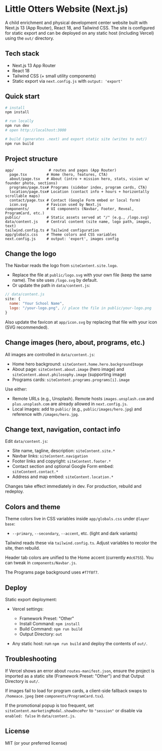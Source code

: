 # Little Otters Website (Next.js)

A child enrichment and physical development center website built with Next.js 13 (App Router), React 18, and Tailwind CSS. The site is configured for static export and can be deployed on any static host (including Vercel) using the `out/` directory.

## Tech stack
- Next.js 13 App Router
- React 18
- Tailwind CSS (+ small utility components)
- Static export via `next.config.js` with `output: 'export'`

## Quick start
```bash
# install
npm install

# run locally
npm run dev
# open http://localhost:3000

# build (generates .next) and export static site (writes to out/)
npm run build
```

## Project structure
```
app/                # routes and pages (App Router)
  page.tsx         # Home (hero, features, CTA)
  about/page.tsx   # About (intro + mission hero, stats, vision w/ founder photo, sections)
  programs/page.tsx# Programs (sidebar index, program cards, CTA)
  location/page.tsx# Location (contact info + hours + horizontally scrollable maps)
  contact/page.tsx # Contact (Google Form embed or local form)
  icon.svg         # Favicon used by Next.js
components/        # UI components (Navbar, Footer, Reveal, ProgramCard, etc.)
public/            # Static assets served at "/" (e.g., /logo.svg)
data/content.js    # Central content (site name, logo path, images, text)
tailwind.config.ts # Tailwind configuration
app/globals.css    # Theme colors and CSS variables
next.config.js     # output: 'export', images config
```

## Change the logo
The Navbar reads the logo from `siteContent.site.logo`.

- Replace the file at `public/logo.svg` with your own file (keep the same name). The site uses `/logo.svg` by default.
- Or update the path in `data/content.js`:
```js
// data/content.js
site: {
  name: "Your School Name",
  logo: "/your-logo.png", // place the file in public/your-logo.png
}
```
Also update the favicon at `app/icon.svg` by replacing that file with your icon (SVG recommended).

## Change images (hero, about, programs, etc.)
All images are controlled in `data/content.js`:
- Home hero background: `siteContent.home.hero.backgroundImage`
- About page: `siteContent.about.image` (hero image) and `siteContent.about.philosophy.image` (supporting image)
- Programs cards: `siteContent.programs.programs[i].image`

Use either:
- Remote URLs (e.g., Unsplash). Remote hosts `images.unsplash.com` and `plus.unsplash.com` are already allowed in `next.config.js`.
- Local images: add to `public/` (e.g., `public/images/hero.jpg`) and reference with `/images/hero.jpg`.

## Change text, navigation, contact info
Edit `data/content.js`:
- Site name, tagline, description: `siteContent.site.*`
- Navbar links: `siteContent.navigation`
- Footer links and copyright: `siteContent.footer.*`
- Contact section and optional Google Form embed: `siteContent.contact.*`
- Address and map embed: `siteContent.location.*`

Changes take effect immediately in dev. For production, rebuild and redeploy.

## Colors and theme
Theme colors live in CSS variables inside `app/globals.css` under `@layer base`:
- `--primary`, `--secondary`, `--accent`, etc. (light and dark variants)

Tailwind reads these via `tailwind.config.ts`. Adjust variables to recolor the site, then rebuild.

Header tab colors are unified to the Home accent (currently `#dc6755`). You can tweak in `components/Navbar.js`.

The Programs page background uses `#f7f8f7`.

## Deploy
Static export deployment:

- Vercel settings:
  - Framework Preset: "Other"
  - Install Command: `npm install`
  - Build Command: `npm run build`
  - Output Directory: `out`

- Any static host: run `npm run build` and deploy the contents of `out/`.

## Troubleshooting
If Vercel shows an error about `routes-manifest.json`, ensure the project is imported as a static site (Framework Preset: "Other") and that Output Directory is `out/`.

If images fail to load for program cards, a client-side fallback swaps to `/homeace.jpeg` (see `components/ProgramCard.tsx`).

If the promotional popup is too frequent, set `siteContent.marketingModal.showOncePer` to `"session"` or disable via `enabled: false` in `data/content.js`.

## License
MIT (or your preferred license)

